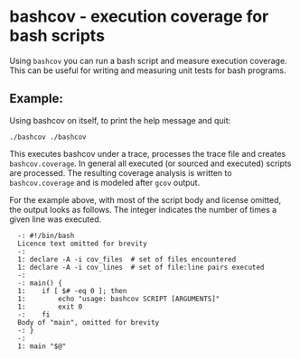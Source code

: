 # bashcov - execution coverage for bash scripts

Using `bashcov` you can run a bash script and measure execution coverage. This
can be useful for writing and measuring unit tests for bash programs.

## Example:

Using bashcov on itself, to print the help message and quit:

```
./bashcov ./bashcov
```

This executes bashcov under a trace, processes the trace file and creates
`bashcov.coverage`. In general all executed (or sourced and executed) scripts
are processed. The resulting coverage analysis is written to `bashcov.coverage`
and is modeled after `gcov` output.

For the example above, with most of the script body and license omitted, the
output looks as follows. The integer indicates the number of times a given line
was executed.

```
  -: #!/bin/bash
  Licence text omitted for brevity
  -: 
  1: declare -A -i cov_files  # set of files encountered
  1: declare -A -i cov_lines  # set of file:line pairs executed
  -: 
  -: main() {
  1: 	if [ $# -eq 0 ]; then
  1: 		echo "usage: bashcov SCRIPT [ARGUMENTS]"
  1: 		exit 0
  -: 	fi
  Body of "main", omitted for brevity
  -: }
  -: 
  1: main "$@"
```
